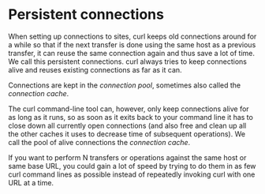 # Persistent connections

When setting up connections to sites, curl keeps old connections around for a
while so that if the next transfer is done using the same host as a previous
transfer, it can reuse the same connection again and thus save a lot of
time. We call this persistent connections. curl always tries to keep
connections alive and reuses existing connections as far as it can.

Connections are kept in the *connection pool*, sometimes also called the
*connection cache*.

The curl command-line tool can, however, only keep connections alive for as
long as it runs, so as soon as it exits back to your command line it has to
close down all currently open connections (and also free and clean up all the
other caches it uses to decrease time of subsequent operations). We call the
pool of alive connections the *connection cache*.

If you want to perform N transfers or operations against the same host or same
base URL, you could gain a lot of speed by trying to do them in as few curl
command lines as possible instead of repeatedly invoking curl with one URL at
a time.
